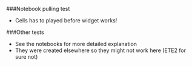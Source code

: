 ###Notebook pulling test
- Cells has to played before widget works!

###Other tests
- See the notebooks for more detailed explanation
- They were created elsewhere so they might not work here  (ETE2 for sure not)
